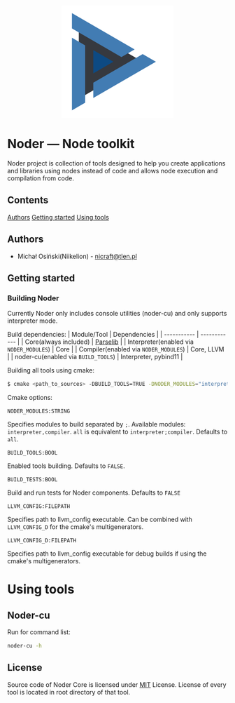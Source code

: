 <p align="center"><img src="assets/project-logo.png" alt="guider-logo" width="256" height="256" /></p>

# Noder — Node toolkit

Noder project is collection of tools designed to help you create applications and libraries using nodes instead of code and allows node execution and compilation from code.

## Contents

[Authors](#Authors)
[Getting started](#Getting-started)
[Using tools](#Using-tools)

## Authors

- Michał Osiński(Niikelion) - nicraft@tlen.pl

## Getting started

### Building Noder

Currently Noder only includes console utilities (noder-cu) and only supports interpreter mode.

Build dependencies:
| Module/Tool | Dependencies |
| ----------- | ------------ |
| Core(always included) | [Parselib](https://github.com/Niikelion/ParseLib) |
| Interpreter(enabled via `NODER_MODULES`) | Core |
| Compiler(enabled via `NODER_MODULES`) | Core, LLVM |
| noder-cu(enabled via `BUILD_TOOLS`) | Interpreter, pybind11 |

Building all tools using cmake:
```sh
$ cmake <path_to_sources> -DBUILD_TOOLS=TRUE -DNODER_MODULES="interpreter"
```

Cmake options:
```
NODER_MODULES:STRING
```
Specifies modules to build separated by `;`. Available modules: `interpreter,compiler`. `all` is equivalent to `interpreter;compiler`. Defaults to `all`.

```
BUILD_TOOLS:BOOL
```
Enabled tools building. Defaults to `FALSE`.

```
BUILD_TESTS:BOOL
```
Build and run tests for Noder components. Defaults to `FALSE`

```
LLVM_CONFIG:FILEPATH
```
Specifies path to llvm_config executable. Can be combined with `LLVM_CONFIG_D` for the cmake's multigenerators.

```
LLVM_CONFIG_D:FILEPATH
```
Specifies path to llvm_config executable for debug builds if using the cmake's multigenerators.

# Using tools

## Noder-cu

Run for command list:
```sh
noder-cu -h
```

## License

Source code of Noder Core is licensed under [MIT](LICENSE) License.
License of every tool is located in root directory of that tool.
